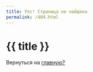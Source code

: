 ```yaml
---
title: Упс! Страница не найдена
permalink: /404.html
---
```


<!DOCTYPE html>
<html lang="ru">
<head>
    <meta charset="utf-8">
    <meta name="viewport" content="width=device-width, initial-scale=1.0">
    <title>{{ title }}</title>
    <link rel="preconnect" href="https://fonts.googleapis.com" />
    <link rel="preconnect" href="https://fonts.gstatic.com" crossorigin />
    <link
    href="https://fonts.googleapis.com/css2?family=JetBrains+Mono:ital,wght@0,100..800;1,100..800&display=swap"
    rel="stylesheet"
  />
    <link href="assets/style/404.css" rel="stylesheet" />
</head>
<body>
    <div class="under-development">
        <div class="message">
            <h1>{{ title }}</h1>
            <p>Вернуться на <a href="{{ "/" | url }}" class="back-link">главную?</a></p>
        </div>
    </div>
</body>